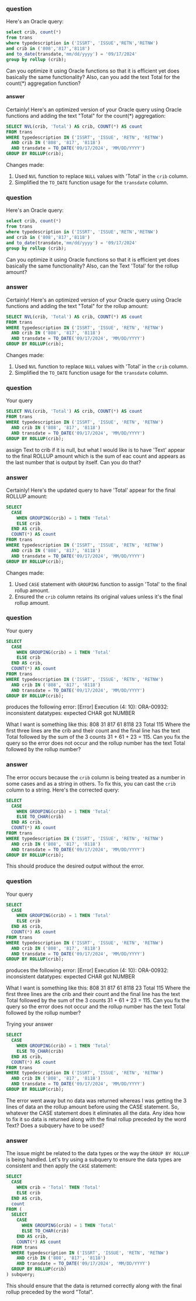 ### question

Here's an Oracle query:

```sql
select crib, count(*)
from trans
where typedescription in ('ISSRT', 'ISSUE','RETN','RETNW')
and crib in ('808','817','8118')
and to_date(transdate,'mm/dd/yyyy') = '09/17/2024'
group by rollup (crib);
```

Can you optimize it using Oracle functions so that it is efficient yet does basically the same functionality? Also, can you add the text Total for the count(\*) aggregation function?

#### answer

Certainly! Here's an optimized version of your Oracle query using Oracle functions and adding the text "Total" for the count(\*) aggregation:

```sql
SELECT NVL(crib, 'Total') AS crib, COUNT(*) AS count
FROM trans
WHERE typedescription IN ('ISSRT', 'ISSUE', 'RETN', 'RETNW')
  AND crib IN ('808', '817', '8118')
  AND transdate = TO_DATE('09/17/2024', 'MM/DD/YYYY')
GROUP BY ROLLUP(crib);
```

Changes made:

1. Used `NVL` function to replace `NULL` values with 'Total' in the `crib` column.
2. Simplified the `TO_DATE` function usage for the `transdate` column.

### question

Here's an Oracle query:

```sql
select crib, count(*)
from trans
where typedescription in ('ISSRT', 'ISSUE','RETN','RETNW')
and crib in ('808','817','8118')
and to_date(transdate,'mm/dd/yyyy') = '09/17/2024'
group by rollup (crib);
```

Can you optimize it using Oracle functions so that it is efficient yet does basically the same functionality? Also, can the Text 'Total' for the rollup amount?

### answer

Certainly! Here's an optimized version of your Oracle query using Oracle functions and adding the text "Total" for the rollup amount:

```sql
SELECT NVL(crib, 'Total') AS crib, COUNT(*) AS count
FROM trans
WHERE typedescription IN ('ISSRT', 'ISSUE', 'RETN', 'RETNW')
  AND crib IN ('808', '817', '8118')
  AND transdate = TO_DATE('09/17/2024', 'MM/DD/YYYY')
GROUP BY ROLLUP(crib);
```

Changes made:

1. Used `NVL` function to replace `NULL` values with 'Total' in the `crib` column.
2. Simplified the `TO_DATE` function usage for the `transdate` column.

### question

Your query

```sql
SELECT NVL(crib, 'Total') AS crib, COUNT(*) AS count
FROM trans
WHERE typedescription IN ('ISSRT', 'ISSUE', 'RETN', 'RETNW')
  AND crib IN ('808', '817', '8118')
  AND transdate = TO_DATE('09/17/2024', 'MM/DD/YYYY')
GROUP BY ROLLUP(crib);
```

assign Text to crib if it is null, but what I would like is to have 'Text' appear to the final ROLLUP amount which is the sum of eac count and appears as the last number that is output by itself. Can you do that?

### answer

Certainly! Here's the updated query to have 'Total' appear for the final ROLLUP amount:

```sql
SELECT
  CASE
    WHEN GROUPING(crib) = 1 THEN 'Total'
    ELSE crib
  END AS crib,
  COUNT(*) AS count
FROM trans
WHERE typedescription IN ('ISSRT', 'ISSUE', 'RETN', 'RETNW')
  AND crib IN ('808', '817', '8118')
  AND transdate = TO_DATE('09/17/2024', 'MM/DD/YYYY')
GROUP BY ROLLUP(crib);
```

Changes made:

1. Used `CASE` statement with `GROUPING` function to assign 'Total' to the final rollup amount.
2. Ensured the `crib` column retains its original values unless it's the final rollup amount.

### question

Your query

```sql
SELECT
  CASE
    WHEN GROUPING(crib) = 1 THEN 'Total'
    ELSE crib
  END AS crib,
  COUNT(*) AS count
FROM trans
WHERE typedescription IN ('ISSRT', 'ISSUE', 'RETN', 'RETNW')
  AND crib IN ('808', '817', '8118')
  AND transdate = TO_DATE('09/17/2024', 'MM/DD/YYYY')
GROUP BY ROLLUP(crib);
```

produces the following error:
[Error] Execution (4: 10): ORA-00932: inconsistent datatypes: expected CHAR got NUMBER

What I want is something like this:
808 31
817 61
8118 23
Total 115
Where the first three lines are the crib and their count and the final line has the text Total followed by the sum of the 3 counts 31 + 61 + 23 = 115.
Can you fix the query so the error does not occur and the rollup number has the text Total followed by the rollup number?

### answer

The error occurs because the `crib` column is being treated as a number in some cases and as a string in others. To fix this, you can cast the `crib` column to a string. Here's the corrected query:

```sql
SELECT
  CASE
    WHEN GROUPING(crib) = 1 THEN 'Total'
    ELSE TO_CHAR(crib)
  END AS crib,
  COUNT(*) AS count
FROM trans
WHERE typedescription IN ('ISSRT', 'ISSUE', 'RETN', 'RETNW')
  AND crib IN ('808', '817', '8118')
  AND transdate = TO_DATE('09/17/2024', 'MM/DD/YYYY')
GROUP BY ROLLUP(crib);
```

This should produce the desired output without the error.

### question

Your query

```sql
SELECT
  CASE
    WHEN GROUPING(crib) = 1 THEN 'Total'
    ELSE crib
  END AS crib,
  COUNT(*) AS count
FROM trans
WHERE typedescription IN ('ISSRT', 'ISSUE', 'RETN', 'RETNW')
  AND crib IN ('808', '817', '8118')
  AND transdate = TO_DATE('09/17/2024', 'MM/DD/YYYY')
GROUP BY ROLLUP(crib);
```

produces the following error:
[Error] Execution (4: 10): ORA-00932: inconsistent datatypes: expected CHAR got NUMBER

What I want is something like this:
808 31
817 61
8118 23
Total 115
Where the first three lines are the crib and their count and the final line has the text Total followed by the sum of the 3 counts 31 + 61 + 23 = 115.
Can you fix the query so the error does not occur and the rollup number has the text Total followed by the rollup number?

Trying your answer

```sql
SELECT
  CASE
    WHEN GROUPING(crib) = 1 THEN 'Total'
    ELSE TO_CHAR(crib)
  END AS crib,
  COUNT(*) AS count
FROM trans
WHERE typedescription IN ('ISSRT', 'ISSUE', 'RETN', 'RETNW')
  AND crib IN ('808', '817', '8118')
  AND transdate = TO_DATE('09/17/2024', 'MM/DD/YYYY')
GROUP BY ROLLUP(crib);
```

The error went away but no data was returned whereas I was getting the 3 lines of data an the rollup amount before using the CASE statement. So, whatever the CASE statement does it eliminates all the data. Any idea how to fix it so data is returned along with the final rollup preceded by the word Text? Does a subquery have to be used?

### answer

The issue might be related to the data types or the way the `GROUP BY ROLLUP` is being handled. Let's try using a subquery to ensure the data types are consistent and then apply the `CASE` statement:

```sql
SELECT
  CASE
    WHEN crib = 'Total' THEN 'Total'
    ELSE crib
  END AS crib,
  count
FROM (
  SELECT
    CASE
      WHEN GROUPING(crib) = 1 THEN 'Total'
      ELSE TO_CHAR(crib)
    END AS crib,
    COUNT(*) AS count
  FROM trans
  WHERE typedescription IN ('ISSRT', 'ISSUE', 'RETN', 'RETNW')
    AND crib IN ('808', '817', '8118')
    AND transdate = TO_DATE('09/17/2024', 'MM/DD/YYYY')
  GROUP BY ROLLUP(crib)
) subquery;
```

This should ensure that the data is returned correctly along with the final rollup preceded by the word "Total".
